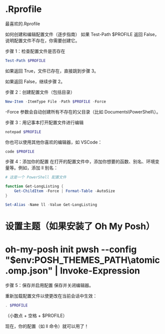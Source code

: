 # .Rprofile
最喜欢的.Rprofile

如何创建和编辑配置文件（逐步指南）
如果 Test-Path $PROFILE 返回 False，说明配置文件不存在，你需要创建它。

步骤 1：检查配置文件是否存在

```powershell
Test-Path $PROFILE

```
如果返回 True，文件已存在，直接跳到步骤 3。

如果返回 False，继续步骤 2。

步骤 2：创建配置文件（包括目录）

```powershell
New-Item -ItemType File -Path $PROFILE -Force

```
-Force 参数会自动创建所有不存在的父目录（比如 Documents\PowerShell\）。

步骤 3：用记事本打开配置文件进行编辑

```powershell
notepad $PROFILE
```
你也可以使用其他你喜欢的编辑器，如 VSCode：

```powershell
code $PROFILE
```
步骤 4：添加你的配置
在打开的配置文件中，添加你想要的函数、别名、环境变量等。例如，添加 ll 别名：


```powershell
# 这是一个 PowerShell 配置文件

function Get-LongListing {
    Get-ChildItem -Force | Format-Table -AutoSize
}

Set-Alias -Name ll -Value Get-LongListing

```

# 设置主题（如果安装了 Oh My Posh）
# oh-my-posh init pwsh --config "$env:POSH_THEMES_PATH\atomic.omp.json" | Invoke-Expression
步骤 5：保存并启用配置
保存并关闭编辑器。

重新加载配置文件以使更改在当前会话中生效：


```powershell
. $PROFILE

```
（小数点 + 空格 + $PROFILE）

现在，你的配置（如 ll 命令）就可以用了！
